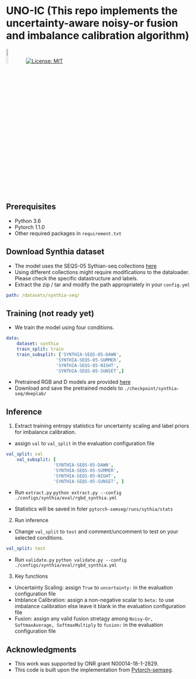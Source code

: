 # UNO-IC (This repo implements the uncertainty-aware noisy-or fusion and imbalance calibration algorithm)
<img src="teaser/pytorch-logo-dark.png" width="10%"> [![License: MIT](https://img.shields.io/badge/License-MIT-yellow.svg)](https://opensource.org/licenses/MIT) 

## Prerequisites
- Python 3.6
- Pytorch 1.1.0 
- Other required packages in `requirement.txt`

## Download Synthia dataset

- The model uses the SEQS-05 Sythian-seq collections [here](http://synthia-dataset.net/downloads/)
- Using different collections might require modifications to the dataloader. Please check the specific datastructure and labels.
- Extract the zip / tar and modify the path appropriately in your `config.yml`
```yaml
path: /datasets/synthia-seq/
```

## Training (not ready yet)
- We train the model using four conditions. 
```yaml
data:
    dataset: synthia
    train_split: train
    train_subsplit: ['SYNTHIA-SEQS-05-DAWN',
                   'SYNTHIA-SEQS-05-SUMMER',
                   'SYNTHIA-SEQS-05-NIGHT', 
                   'SYNTHIA-SEQS-05-SUNSET',]
```
- Pretrained RGB and D models are provided [here](https://drive.google.com/file/d/1tlHa0PF5nK0SS1gPuTCKBz1yC4Q_ARIS/view?usp=sharing)
- Download and save the pretrained models to `./checkpoint/synthia-seq/deeplab/` 

## Inference
1. Extract training entropy statistics for uncertainty scaling and label priors for imbalance calibration.
- assign `val` to `val_split` in the evaluation configuration file
```yaml
val_split: val
    val_subsplit: [
                  'SYNTHIA-SEQS-05-DAWN',
                  'SYNTHIA-SEQS-05-SUMMER',
                  'SYNTHIA-SEQS-05-NIGHT', 
                  'SYNTHIA-SEQS-05-SUNSET', ]
```
- Run `extract.py`
`python extract.py --config ./configs/synthia/eval/rgbd_synthia.yml`

- Statistics will be saved in foler `pytorch-semseg/runs/sythia/stats`

2. Run inference
- Change `val_split` to `test` and comment/uncomment to test on your selected conditions.
```yaml
val_split: test 
```
- Run `validate.py`
`python validate.py --config ./configs/synthia/eval/rgbd_synthia.yml` 

3. Key functions
- Uncertainty Scaling: assign `True` to `uncertainty:` in the evaluation configuration file
- Imblance Calibration: assign a non-negative scalar to `beta:` to use imbalance calibration else leave it blank in the evaluation configuration file
- Fusion: assign any valid fusion stretagy among `Noisy-Or, SoftmaxAverage, SoftmaxMultiply` to `fusion:` in the evaluation configuration file


## Acknowledgments
- This work was supported by ONR grant N00014-18-1-2829.
- This code is built upon the implementation from [Pytorch-semseg](https://github.com/meetshah1995/pytorch-semseg).

